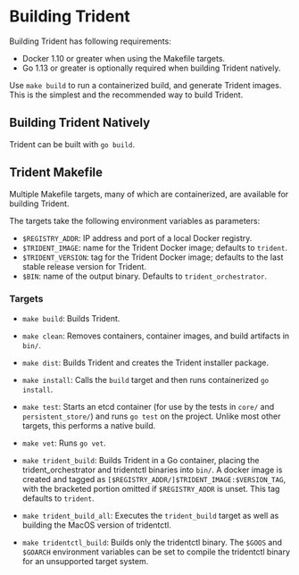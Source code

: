 # Building Trident

Building Trident has following requirements:
* Docker 1.10 or greater when using the Makefile targets.
* Go 1.13 or greater is optionally required when building Trident natively.

Use `make build` to run a containerized build, and generate
Trident images. This is the simplest and the recommended way to build Trident.

## Building Trident Natively 

Trident can be built with `go build`.

## Trident Makefile
Multiple Makefile targets, many of which are containerized, are available for 
building Trident.

The targets take the following environment variables as parameters:

* `$REGISTRY_ADDR`:  IP address and port of a local Docker registry.
* `$TRIDENT_IMAGE`: name for the Trident Docker image; defaults to `trident`.
* `$TRIDENT_VERSION`: tag for the Trident Docker image; defaults to the last
  stable release version for Trident.
* `$BIN`:  name of the output binary.  Defaults to `trident_orchestrator`.

### Targets

* `make build`: Builds Trident.
  
* `make clean`: Removes containers, container images, and build artifacts in 
  `bin/`.
	
* `make dist`: Builds Trident and creates the Trident installer package.

* `make install`: Calls the `build` target and then runs containerized
  `go install`. 

* `make test`: Starts an etcd container (for use by the tests in `core/` and
  `persistent_store/`) and runs `go test` on the project. Unlike most other
  targets, this performs a native build. 

* `make vet`: Runs `go vet`.

* `make trident_build`: Builds Trident in a Go container, placing the
  trident_orchestrator and tridentctl binaries into `bin/`. A docker image is
  created and tagged as `[$REGISTRY_ADDR/]$TRIDENT_IMAGE:$VERSION_TAG`, with
  the bracketed portion omitted if `$REGISTRY_ADDR` is unset.  This tag
  defaults to `trident`.
  
* `make trident_build_all`: Executes the `trident_build` target as well as
  building the MacOS version of tridentctl.
   
* `make tridentctl_build`: Builds only the tridentctl binary. The `$GOOS` and 
  `$GOARCH` environment variables can be set to compile the tridentctl binary
  for an unsupported target system. 
